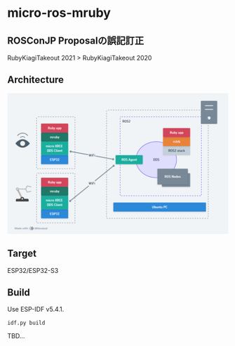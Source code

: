# micro-ros-mruby

## ROSConJP Proposalの誤記訂正

RubyKiagiTakeout 2021 > RubyKiagiTakeout 2020

## Architecture

![Architecture](doc/micro-ROS-mruby-arch.png)

## Target

ESP32/ESP32-S3

## Build

Use ESP-IDF v5.4.1.

```
idf.py build
```

TBD...

